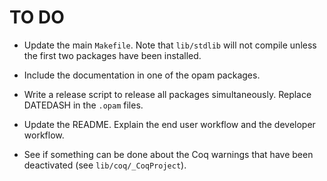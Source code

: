 # TO DO

* Update the main `Makefile`. Note that `lib/stdlib` will not compile
  unless the first two packages have been installed.

* Include the documentation in one of the opam packages.

* Write a release script to release all packages simultaneously.
  Replace DATEDASH in the `.opam` files.

* Update the README. Explain the end user workflow and the developer
  workflow.

* See if something can be done about the Coq warnings that have been
  deactivated (see `lib/coq/_CoqProject`).
